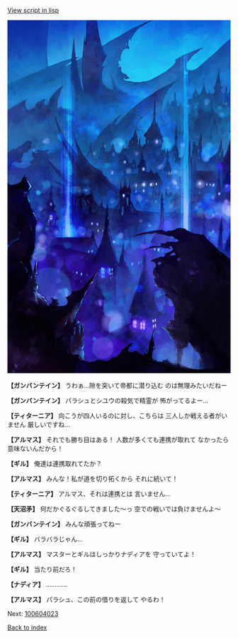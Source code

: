 [View script in lisp](../scripts/100604021.txt)

![300_devil_night03.png](../images/backgrounds/300_devil_night03.png)

**【ガンバンテイン】**
うわぁ…隙を突いて帝都に潜り込む
のは無理みたいだねー

**【ガンバンテイン】**
パラシュとシユウの殺気で精霊が
怖がってるよー…

**【ティターニア】**
向こうが四人いるのに対し、こちらは
三人しか戦える者がいません
厳しいですね…

**【アルマス】**
それでも勝ち目はある！
人数が多くても連携が取れて
なかったら意味ないんだから！

**【ギル】**
俺達は連携取れてたか？

**【アルマス】**
みんな！私が道を切り拓くから
それに続いて！

**【ティターニア】**
アルマス、それは連携とは
言いません…

**【天沼矛】**
何だかぐるぐるしてきました～っ
空での戦いでは負けませんよ～

**【ガンバンテイン】**
みんな頑張ってねー

**【ギル】**
バラバラじゃん…

**【アルマス】**
マスターとギルはしっかりナディアを
守っていてよ！

**【ギル】**
当たり前だろ！

**【ナディア】**
…………

**【アルマス】**
パラシュ、この前の借りを返して
やるわ！


Next: [100604023](100604023.md)

[Back to index](index.md)
